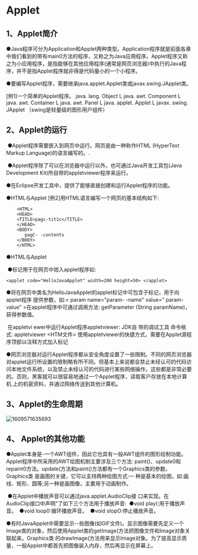 <!--
 * @Author: Yimning
 * @Date: 2021-01-15 12:24:52
 * @LastEditTime: 2021-02-15 14:00:02
 * @LastEditors: Please set LastEditors
 * @Description: In User Settings Edit  
 * @FilePath: \undefinedc:\Users\Yimning\Desktop\JAVA\Java Applet.md
-->

# Applet  

## 1、Applet简介

​	●Java程序可分为Application和Applet两种类型。Application程序就是前面各章中我们看到的带有main0方法的程序，又称之为Java应用程序。Applet程序又称之为小应用程序，是指能够在其他应用程序(通常是网页浏览器)中执行的Java程序，并不是指Applet程序就非得是代码量小的一个小程序。  

  ●要编写Applet程序，需要继承java.applet.Applet类或javax.swing.JApplet类。 
  
[例1]一个简单的Applet程序。
		java. lang. Object
			L java. awt. Component
				L java. awt. Container
					L java. awt. Panel
						L java. applet. Applet
							L javax. swing. JApplet （swing是轻量级的图形用户组件） 

## 2、Applet的运行

​	●Applet程序需要嵌入到网页中运行。网页是由一种称作HTML (HyperText Markup Language)的语言编写的。.

​	●Applet程序除了可以在浏览器中运行以外，也可通过Java开发工具包(Java Development Kit)所自带的appletviewer程序来运行。
 
●在Eclipse开发工具中，提供了能够直接创建和运行Applet程序的功能。

●HTML与Applet
[例2]用HTML语言编写一个网页的基本结构如下:

```
    <HTML>
    <HEAD>
    <TITLE>pagc-tit1c</TITLE>
    </HEAD>
    <BODY>
       pagC- -contents
    </B0DY>
    </HTML>
``` 
●HTML与Applet 	

​	●<applet>标记用于在网页中钳入applet程序如:

```
<applet code="HelloJavaApplet" width=200 height=50> </applet>
```

​	●将在网页中类名为HelloJavaApplet的applet<applet>标记中可包含子标记<param>，用于向applet程序
提供参数，如:< param name="param- -name" value=" param-value" >在applet程序中可通过调用方法: getParameter (String paramName)，获得参数值。

​	在appletvi ewer中运行Applet程序appletviewer: JDK自 带的调试工具
​	命令格式: appletviewer <HTM文件>
​	使用appletviewer的快捷方式，需要在Applet源程序顶部以注释方式加入<applet>标记

​	●网页浏览器对运行Applet程序都从安全角度设置了一些限制。不同的网页浏览器对applet运行所设置的限制略有所不同。但基本上来说都会禁止未经认可的代码访问本地文件系统，以及禁止未经认可的代码进行某些网络操作。这些都是非常必要的。否则，黑客就可以很容易地通过一个Applet程序，读取客户存放在本地计算机.上的机密资料，并通过网络传送到其他计算机。  
## 3、Applet的生命周期

![1609571635693](C:\Users\Yimning\AppData\Roaming\Typora\typora-user-images\1609571635693.png)

## 4、 Applet的其他功能

​	●Applet本身是-一个AWT组件，因此它也具有一般AWT组件的图形绘制功能。Applet程序中所采用的AWT绘图机制主要涉及三个方法: paint()、update0和repaint0方法。update(方法和paint()方法都有一个Graphics类的参数。Graphics类 是画图的关键，它可以支持两种绘图方式:一 种是基本的绘图，如:画线、矩形、圆等;另一种是画图像，主要用于动画制作。

​	●在Applet中播放声音可以通过java.applet.AudioClip接 口来实现。在AudioClip接口中声明“了如下三个方法用于播放声音:
​		●void play(:用于播放声音。
​		●void loop0:循环播放声音。
​		●void stopO:停止播放声音。

​	●有时JavaApplet中需要显示--些图像(如GIF文件)。显示图像需要先定义一个Image类的对象，然后使用Applet类的getImage(方法把图像文件和Image对象关联起来。Graphics类 的drawImage(方法用来显示Image对象。为了提高显示质量，一般Applet中都首先把图像装入内存，然后再显示在屏幕上。
